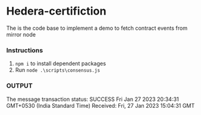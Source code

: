 # Hedera-certifiction

The is the code base to implement a demo to fetch contract events from mirror node

### Instructions

1. `npm i` to install dependent packages
2. Run `node .\scripts\consensus.js` 

### OUTPUT

The message transaction status: SUCCESS
Fri Jan 27 2023 20:34:31 GMT+0530 (India Standard Time) Received: Fri, 27 Jan 2023 15:04:31 GMT
